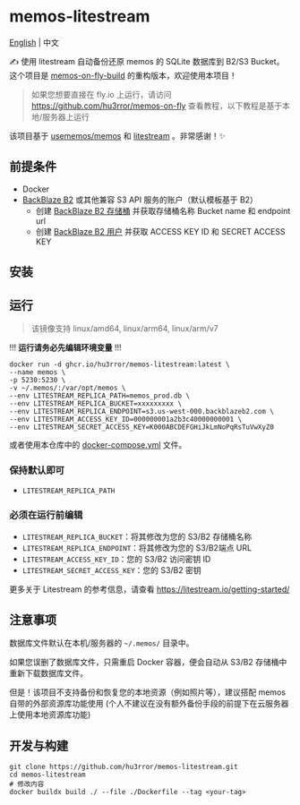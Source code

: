 # memos-litestream

[English](README.md) | 中文

✍️ 使用 litestream 自动备份还原 memos 的 SQLite 数据库到 B2/S3 Bucket。这个项目是 [memos-on-fly-build](https://github.com/hu3rror/memos-on-fly-build) 的重构版本，欢迎使用本项目！
> 如果您想要直接在 fly.io 上运行，请访问 https://github.com/hu3rror/memos-on-fly 查看教程，以下教程是基于本地/服务器上运行

该项目基于 [usememos/memos](https://github.com/usememos/memos) 和 [litestream](https://github.com/benbjohnson/litestream) 。非常感谢！✨

## 前提条件
- Docker
- [BackBlaze B2](https://www.backblaze.com/) 或其他兼容 S3 API 服务的账户（默认模板基于 B2）
  - 创建 [BackBlaze B2 存储桶](https://litestream.io/guides/backblaze/#create-a-bucket) 并获取存储桶名称 Bucket name 和 endpoint url 
  - 创建 [BackBlaze B2 用户](https://litestream.io/guides/backblaze/#create-a-user) 并获取 ACCESS KEY ID 和 SECRET ACCESS KEY

## 安装

## 运行
> 该镜像支持 linux/amd64, linux/arm64, linux/arm/v7

!!! **运行请务必先编辑环境变量** !!!

```shell
docker run -d ghcr.io/hu3rror/memos-litestream:latest \
--name memos \
-p 5230:5230 \
-v ~/.memos/:/var/opt/memos \
--env LITESTREAM_REPLICA_PATH=memos_prod.db \
--env LITESTREAM_REPLICA_BUCKET=xxxxxxxxx \
--env LITESTREAM_REPLICA_ENDPOINT=s3.us-west-000.backblazeb2.com \
--env LITESTREAM_ACCESS_KEY_ID=000000001a2b3c40000000001 \
--env LITESTREAM_SECRET_ACCESS_KEY=K000ABCDEFGHiJkLmNoPqRsTuVwXyZ0
```

或者使用本仓库中的 [docker-compose.yml](https://github.com/hu3rror/memos-litestream/blob/main/docker-compose.yml) 文件。

### 保持默认即可
- `LITESTREAM_REPLICA_PATH`

### 必须在运行前编辑
- `LITESTREAM_REPLICA_BUCKET`：将其修改为您的 S3/B2 存储桶名称
- `LITESTREAM_REPLICA_ENDPOINT`：将其修改为您的 S3/B2端点 URL
- `LITESTREAM_ACCESS_KEY_ID`：您的 S3/B2 访问密钥 ID
- `LITESTREAM_SECRET_ACCESS_KEY`：您的 S3/B2 密钥

更多关于 Litestream 的参考信息，请查看 https://litestream.io/getting-started/

## 注意事项
数据库文件默认在本机/服务器的 `~/.memos/` 目录中。

如果您误删了数据库文件，只需重启 Docker 容器，便会自动从 S3/B2 存储桶中重新下载数据库文件。

但是！该项目不支持备份和恢复您的本地资源（例如照片等），建议搭配 memos 自带的外部资源库功能使用 (个人不建议在没有额外备份手段的前提下在云服务器上使用本地资源库功能)

## 开发与构建

```shell
git clone https://github.com/hu3rror/memos-litestream.git
cd memos-litestream
# 修改内容
docker buildx build ./ --file ./Dockerfile --tag <your-tag>
```
